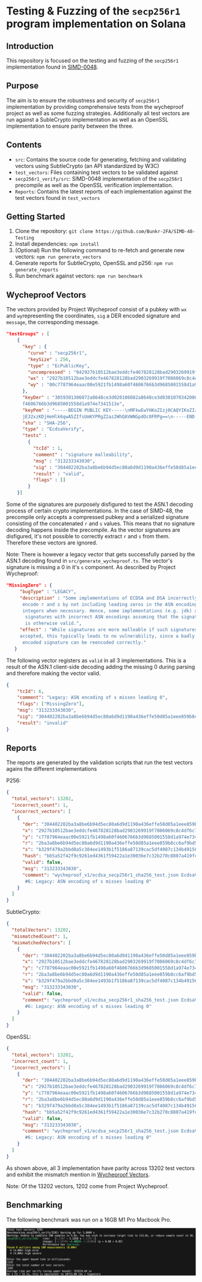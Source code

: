 # Testing & Fuzzing of the `secp256r1` program implementation on Solana

## Introduction

This repository is focused on the testing and fuzzing of the `secp256r1` implementation found in [SIMD-0048](https://github.com/solana-foundation/solana-improvement-documents/blob/main/proposals/0048-native-program-for-secp256r1-sigverify.md).

## Purpose

The aim is to ensure the robustness and security of `secp256r1` implementation
by providing comprehensive tests from the wycheproof project as well as some
fuzzing strategies.
Additionally all test vectors are run against a SubleCrypto implementation
as well as an OpenSSL implementation to ensure parity between the three.

## Contents

- `src`: Contains the source code for generating, fetching and validating vectors
  using SubtleCrypto (an API standardized by W3C)
- `test_vectors`: Files containing test vectors to be validated against
- `secp256r1_verify/src`: SIMD-0048 implementation of the `secp256r1` precompile
  as well as the OpenSSL verification implementation.
- `Reports`: Contains the latest reports of each implementation
  against the test vectors found in `test_vectors`

## Getting Started

1. Clone the repository: `git clone https://github.com/Bunkr-2FA/SIMD-48-Testing`
2. Install dependencies: `npm install`
3. (Optional) Run the following command to re-fetch and generate new vectors:
   `npm run generate_vectors`
4. Generate reports for SubtleCrypto, OpenSSL and p256: `npm run generate_reports`
5. Run benchmark against vectors: `npm run benchmark`

## Wycheproof Vectors

The vectors provided by Project Wycheproof consist of a pubkey with
`wx` and `wy`representing the coordinates,
`sig` a DER encoded signature and `message`, the corresponding message.

```json
"testGroups" : [
    {
      "key" : {
        "curve" : "secp256r1",
        "keySize" : 256,
        "type" : "EcPublicKey",
        "uncompressed" : "042927b10512bae3eddcfe467828128bad2903269919f7086069c8c4df6c732838c7787964eaac00e5921fb1498a60f4606766b3d9685001558d1a974e7341513e",
        "wx" : "2927b10512bae3eddcfe467828128bad2903269919f7086069c8c4df6c732838",
        "wy" : "00c7787964eaac00e5921fb1498a60f4606766b3d9685001558d1a974e7341513e"
      },
      "keyDer" : "3059301306072a8648ce3d020106082a8648ce3d030107034200042927b10512bae3eddcfe467828128bad2903269919f7086069c8c4df6c732838c7787964eaac00e5921fb1498a60
      f4606766b3d9685001558d1a974e7341513e",
      "keyPem" : "-----BEGIN PUBLIC KEY-----\nMFkwEwYHKoZIzj0CAQYIKoZIzj0DAQcDQgAEKSexBRK64+3c/kZ4KBKLrSkDJpkZ\n9whgac
      jE32xzKDjHeHlk6qwA5ZIfsUmKYPRgZ2az2WhQAVWNGpdOc0FRPg==\n-----END PUBLIC KEY-----",
      "sha" : "SHA-256",
      "type" : "EcdsaVerify",
      "tests" :
        {
          "tcId" : 1,
          "comment" : "signature malleability",
          "msg" : "313233343030",
          "sig" : "304402202ba3a8be6b94d5ec80a6d9d1190a436effe50d85a1eee859b8cc6af9bd5c2e1802204cd60b855d442f5b3c7b11eb6c4e0ae7525fe710fab9aa7c77a67f79e6fadd76",
          "result" : "valid",
          "flags" : []
        }
    }]
```

Some of the signatures are purposely disfigured
to test the ASN.1 decoding process of certain crypto implementations.
In the case of SIMD-48, the precompile only accepts a compressed pubkey and
a serialized signature consisting of the concatenated `r` and `s` values.
This means that no signature decoding happens inside the precompile.
As the vector signatures are disfigured, it's not possible to correctly
extract `r` and `s` from them. Therefore these vectors are ignored.

Note: There is however a legacy vector that gets successfully parsed by the
ASN.1 decoding found in `src/generate_wycheproof.ts`. The vector's
signature is missing a 0 in it's `s` component. As described by
Project Wycheproof:

```json
"MissingZero" : {
     "bugType" : "LEGACY",
     "description" : "Some implementations of ECDSA and DSA incorrectly
      encode r and s by not including leading zeros in the ASN encoding of
      integers when necessary. Hence, some implementations (e.g. jdk) allow
       signatures with incorrect ASN encodings assuming that the signature
       is otherwise valid.",
     "effect" : "While signatures are more malleable if such signatures are
     accepted, this typically leads to no vulnerability, since a badly
      encoded signature can be reencoded correctly."
   }
```

The following vector registers as `valid` in all 3 implementations. This is a result
of the ASN.1 client-side decoding adding the missing 0 during parsing and therefore
making the vector valid.

```json
{
	"tcId": 6,
	"comment": "Legacy: ASN encoding of s misses leading 0",
	"flags": ["MissingZero"],
	"msg": "313233343030",
	"sig": "304402202ba3a8be6b94d5ec80a6d9d1190a436effe50d85a1eee859b8cc6af9bd5c2e180220b329f479a2bbd0a5c384ee1493b1f5186a87139cac5df4087c134b49156847db",
	"result": "invalid"
}
```

## Reports

The reports are generated by the validation scripts that run the test vectors
agains the different implementations

P256:

```json
{
  "total_vectors": 13202,
  "incorrect_count": 1,
  "incorrect_vectors": [
    {
      "der": "304402202ba3a8be6b94d5ec80a6d9d1190a436effe50d85a1eee859b8cc6af9bd5c2e180220b329f479a2bbd0a5c384ee1493b1f5186a87139cac5df4087c134b49156847db",
      "x": "2927b10512bae3eddcfe467828128bad2903269919f7086069c8c4df6c732838",
      "y": "c7787964eaac00e5921fb1498a60f4606766b3d9685001558d1a974e7341513e",
      "r": "2ba3a8be6b94d5ec80a6d9d1190a436effe50d85a1eee859b8cc6af9bd5c2e18",
      "s": "b329f479a2bbd0a5c384ee1493b1f5186a87139cac5df4087c134b49156847db",
      "hash": "bb5a52f42f9c9261ed4361f59422a1e30036e7c32b270c8807a419feca605023",
      "valid": false,
      "msg": "313233343030",
      "comment": "wycheproof_v1/ecdsa_secp256r1_sha256_test.json EcdsaVerify SHA-256
       #6: Legacy: ASN encoding of s misses leading 0"
    }
  ]
}
```

SubtleCrypto:

```json
{
  "totalVectors": 13202,
  "mismatchedCount": 1,
  "mismatchedVectors": [
    {
      "der": "304402202ba3a8be6b94d5ec80a6d9d1190a436effe50d85a1eee859b8cc6af9bd5c2e180220b329f479a2bbd0a5c384ee1493b1f5186a87139cac5df4087c134b49156847db",
      "x": "2927b10512bae3eddcfe467828128bad2903269919f7086069c8c4df6c732838",
      "y": "c7787964eaac00e5921fb1498a60f4606766b3d9685001558d1a974e7341513e",
      "r": "2ba3a8be6b94d5ec80a6d9d1190a436effe50d85a1eee859b8cc6af9bd5c2e18",
      "s": "b329f479a2bbd0a5c384ee1493b1f5186a87139cac5df4087c134b49156847db",
      "msg": "313233343030",
      "valid": false,
      "comment": "wycheproof_v1/ecdsa_secp256r1_sha256_test.json EcdsaVerify SHA-256
       #6: Legacy: ASN encoding of s misses leading 0"
    }
  ]
}
```

OpenSSL:

```json
{
  "total_vectors": 13202,
  "incorrect_count": 1,
  "incorrect_vectors": [
    {
      "der": "304402202ba3a8be6b94d5ec80a6d9d1190a436effe50d85a1eee859b8cc6af9bd5c2e180220b329f479a2bbd0a5c384ee1493b1f5186a87139cac5df4087c134b49156847db",
      "x": "2927b10512bae3eddcfe467828128bad2903269919f7086069c8c4df6c732838",
      "y": "c7787964eaac00e5921fb1498a60f4606766b3d9685001558d1a974e7341513e",
      "r": "2ba3a8be6b94d5ec80a6d9d1190a436effe50d85a1eee859b8cc6af9bd5c2e18",
      "s": "b329f479a2bbd0a5c384ee1493b1f5186a87139cac5df4087c134b49156847db",
      "hash": "bb5a52f42f9c9261ed4361f59422a1e30036e7c32b270c8807a419feca605023",
      "valid": false,
      "msg": "313233343030",
      "comment": "wycheproof_v1/ecdsa_secp256r1_sha256_test.json EcdsaVerify SHA-256
       #6: Legacy: ASN encoding of s misses leading 0"
    }
  ]
}
```

As shown above, all 3 implementation have parity across 13202 test vectors and
exhibit the mismatch mention in [Wycheproof Vectors](#wycheproof-vectors).

Note: Of the 13202 vectors, 1202 come from Project Wycheproof.

## Benchmarking

The following benchmark was run on a 16GB M1 Pro Macbook Pro.

![benchmark](/images/M1%20Pro%20Benchmark.png)
